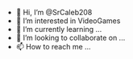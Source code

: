 - 👋 Hi, I’m @SrCaleb208
- 👀 I’m interested in VideoGames
- 🌱 I’m currently learning ...
- 💞️ I’m looking to collaborate on ...
- 📫 How to reach me ...

<!---
SrCaleb208/SrCaleb208 is a ✨ special ✨ repository because its `README.md` (this file) appears on your GitHub profile.
You can click the Preview link to take a look at your changes.
--->
